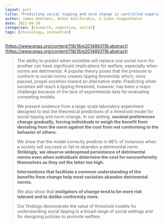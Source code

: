 ```yaml
---
layout: post
title: "Predicting social tipping and norm change in controlled experiments"
author: James Andreoni, Nikos Nikiforakis, & Simon Siegenthaler
date: 2021-04-20
categories: [research, cognitive, social]
tags: [choicelogy, innovation]
---
```


[https://www.pnas.org/content/118/16/e2014893118.abstract](https://www.pnas.org/content/118/16/e2014893118.abstract)

> The ability to predict when societies will replace one social norm for another can have significant implications for welfare, especially when norms are detrimental. A popular theory poses that the pressure to conform to social norms creates tipping thresholds which, once passed, propel societies toward an alternative state. Predicting when societies will reach a tipping threshold, however, has been a major challenge because of the lack of experimental data for evaluating competing models. 
>
> We present evidence from a large-scale laboratory experiment designed to test the theoretical predictions of a threshold model for social tipping and norm change. In our setting, **societal preferences change gradually, forcing individuals to weigh the benefit from deviating from the norm against the cost from not conforming to the behavior of others.** 
>
> We show that the model correctly predicts in 96% of instances when a society will succeed or fail to abandon a detrimental norm. **Strikingly, we observe widespread persistence of detrimental norms even when individuals determine the cost for nonconformity themselves as they set the latter too high.** 
>
> **Interventions that facilitate a common understanding of the benefits from change help most societies abandon detrimental norms.** 
>
> We also show that **instigators of change tend to be more risk tolerant and to dislike conformity more.** 
>
> Our findings demonstrate the value of threshold models for understanding social tipping in a broad range of social settings and for designing policies to promote welfare.
